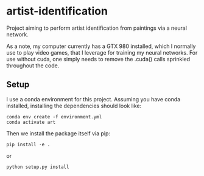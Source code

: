 # artist-identification
Project aiming to perform artist identification from paintings via a neural network.

As a note, my computer currently has a GTX 980 installed, which I normally use to play video games, that I leverage for training my neural networks. For use without cuda, one simply needs to remove the .cuda() calls sprinkled throughout the code.


## Setup
I use a conda environment for this project. Assuming you have conda installed, installing the dependencies should look like:

```
conda env create -f environment.yml
conda activate art
```

Then we install the package itself via pip:

```
pip install -e .
```
or 
```
python setup.py install
```
